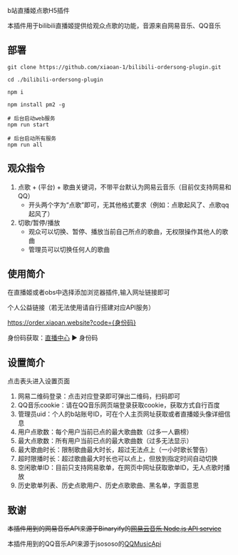 b站直播姬点歌H5插件

本插件用于bilibili直播姬提供给观众点歌的功能，音源来自网易音乐、QQ音乐

## 部署

```shell script
git clone https://github.com/xiaoan-1/bilibili-ordersong-plugin.git

cd ./bilibili-ordersong-plugin

npm i

npm install pm2 -g

# 后台启动web服务
npm run start

# 后台启动所有服务
npm run all
```

## 观众指令
1. 点歌 + (平台) + 歌曲关键词，不带平台默认为网易云音乐（目前仅支持网易和QQ）
   - 开头两个字为“点歌”即可，无其他格式要求（例如：点歌起风了、点歌qq起风了）
2. 切歌/暂停/播放
   - 观众可以切换、暂停、播放当前自己所点的歌曲，无权限操作其他人的歌曲
   - 管理员可以切换任何人的歌曲

## 使用简介
在直播姬或者obs中选择添加浏览器插件,输入网址链接即可

个人公益链接（若无法使用请自行搭建对应API服务）

https://order.xiaoan.website?code={身份码}

身份码获取：[直播中心](https://link.bilibili.com/p/center/index#/my-room/start-live)  ▶ 身份码

## 设置简介
点击表头进入设置页面
1. 网易二维码登录：点击对应登录即可弹出二维码，扫码即可
2. QQ音乐cookie：请在QQ音乐网页端登录获取cookie，获取方式自行百度
3. 管理员uid：个人的b站账号ID，可在个人主页网址获取或者直播姬头像详细信息
4. 用户点歌数：每个用户当前已点的最大歌曲数（过多一人霸榜）
5. 最大点歌数：所有用户当前已点的最大歌曲数（过多无法显示）
6. 最大歌曲时长：限制歌曲最大时长，超过无法点上（一小时歌长警告）
7. 超时限播时长：超过歌曲最大时长也可以点上，但放到指定时间自动切换
8. 空闲歌单ID：目前只支持网易歌单，在网页中网址获取歌单ID，无人点歌时播放
9. 历史歌单列表、历史点歌用户、历史点歌歌曲、黑名单，字面意思

## 致谢
~~本插件用到的网易音乐API来源于Binaryify的[网易云音乐 Node.js API service](https://github.com/Binaryify/NeteaseCloudMusicApi)~~

本插件用到的QQ音乐API来源于jsososo的[QQMusicApi](https://github.com/jsososo/QQMusicApi)